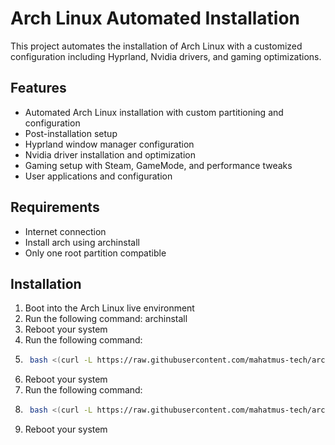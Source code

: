 # Arch Linux Automated Installation

This project automates the installation of Arch Linux with a customized configuration including Hyprland, Nvidia drivers, and gaming optimizations.

## Features

- Automated Arch Linux installation with custom partitioning and configuration
- Post-installation setup
- Hyprland window manager configuration
- Nvidia driver installation and optimization
- Gaming setup with Steam, GameMode, and performance tweaks
- User applications and configuration

## Requirements
- Internet connection
- Install arch using archinstall
- Only one root partition compatible


## Installation

1. Boot into the Arch Linux live environment
2. Run the following command: archinstall
3. Reboot your system
4. Run the following command:
5. ```bash
    bash <(curl -L https://raw.githubusercontent.com/mahatmus-tech/arch-auto-install/refs/heads/main/install-arch.sh)\
6. Reboot your system
7. Run the following command:
8. ```bash
    bash <(curl -L https://raw.githubusercontent.com/mahatmus-tech/arch-auto-install/refs/heads/main/install-hyprland.sh)\
9. Reboot your system
   
   



